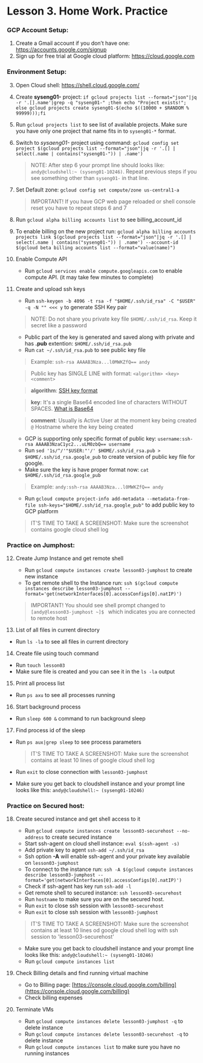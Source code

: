 
# Lesson 3. Home Work. Practice
### GCP Account Setup:
1. Create a Gmail account if you don’t have one: https://accounts.google.com/signup
2. Sign up for free trial at Google cloud platform: https://cloud.google.com

### Environment Setup:
3. Open Cloud shell: https://shell.cloud.google.com/
4. Create **syseng01-** project: `if gcloud projects list --format="json"|jq -r '.[].name'|grep -q "syseng01-" ;then echo "Project exists!"; else gcloud projects create syseng01-$(echo $((10000 + $RANDOM % 99999)));fi`
5. Run `gcloud projects list` to see list of available projects. Make sure you have only one project that name fits in to `syseng01-*` format.
6. Switch to *sysaeng01-* project using command: `gcloud config set project $(gcloud projects list --format="json"|jq -r '.[] | select(.name | contains("syseng01-")) | .name')`
	> NOTE: After step 6 your prompt line should looks like: `andy@cloudshell:~ (syseng01-10246)`. Repeat previous steps if you see something other than `syseng01-` in that line.
7. Set Default zone: `gcloud config set compute/zone us-central1-a`

	> IMPORTANT! If you have GCP web page reloaded or shell console reset you have to repeat steps 6 and 7

8. Run `gcloud alpha billing accounts list` to see billing_account_id
9. To enable billing on the new project run: `gcloud alpha billing accounts projects link $(gcloud projects list --format="json"|jq -r '.[] | select(.name | contains("syseng01-")) | .name') --account-id $(gcloud beta billing accounts list --format="value(name)")`
10. Enable Compute API
	- Run `gcloud services enable compute.googleapis.com` to enable compute API. (it may take few minutes to complete)
11. Create and upload ssh keys
	- Run `ssh-keygen -b 4096 -t rsa -f "$HOME/.ssh/id_rsa" -C "$USER" -q -N "" <<< y` to generate SSH Key pair
	
	> NOTE: Do not share you private key file `$HOME/.ssh/id_rsa`. Keep it secret like a password
	
	- Public part of the key is generated and saved along with private and has **.pub** extention: `$HOME/.ssh/id_rsa.pub`
	- Run `cat ~/.ssh/id_rsa.pub` to see public key file
	
	> Example: `ssh-rsa AAAAB3Nza...l0MWKZfQ== andy`
	
	> Public key has SINGLE LINE with format: `<algorithm> <key> <comment>`

	> **algorithm**: [SSH key format](https://en.wikipedia.org/wiki/Ssh-keygen#Key_formats_supported)

	> **key**: It's a single Base64 encoded line of characters WITHOUT SPACES. [What is Base64](https://en.wikipedia.org/wiki/Base64)
	
	> **comment**: Usually is Active User at the moment key being created `@` Hostname where the key being created

	- GCP is supporting only specific format of public key: `username:ssh-rsa AAAAB3NzaC1yc2...uLM0zbQ== username`
	- Run `sed '1s/^/'"$USER:"'/' $HOME/.ssh/id_rsa.pub > $HOME/.ssh/id_rsa.google_pub` to create version of public key file for google.
	- Make sure the key is have proper format now: `cat $HOME/.ssh/id_rsa.google_pub`
	
	> Example: `andy:ssh-rsa AAAAB3Nza...l0MWKZfQ== andy`
	
	- Run `gcloud compute project-info add-metadata --metadata-from-file ssh-keys="$HOME/.ssh/id_rsa.google_pub"` to add public key to GCP platform

	> IT'S TIME TO TAKE A SCREENSHOT: Make sure the screenshot contains google cloud shell log 

### Practice on Jumphost:
12. Create Jump Instance and get remote shell
	- Run `gcloud compute instances create lesson03-jumphost` to create new instance
 	- To get remote shell to the Instance run: `ssh $(gcloud compute instances describe lesson03-jumphost --format='get(networkInterfaces[0].accessConfigs[0].natIP)')`

	> IMPORTANT! You should see shell prompt changed to `[andy@lesson03-jumphost ~]$ ` which indicates you are connected to remote host

13. List of all files in current directory
  - Run `ls -la` to see all files in current directory
14. Create file using touch command
  - Run `touch lesson03`
  - Make sure file is created and you can see it in the `ls -la` output
15. Print all process list
  - Run `ps axu` to see all processes running
16. Start background process
  - Run `sleep 600 &` command to run background sleep
17. Find process id of the sleep
  - Run `ps aux|grep sleep` to see process parameters

	> IT'S TIME TO TAKE A SCREENSHOT:  Make sure the screenshot contains at least 10 lines of google cloud shell log

  - Run `exit` to close connection with `lesson03-jumphost`
  - Make sure you get back to cloudshell instance and your prompt line looks like this: `andy@cloudshell:~ (syseng01-10246)`

### Practice on Secured host:
18. Create secured instance and get shell access to it
	- Run `gcloud compute instances create lesson03-securehost --no-address` to create secured instance
	- Start ssh-agent on cloud shell instance: `eval $(ssh-agent -s)`
	- Add private key to agent `ssh-add ~/.ssh/id_rsa`
	- Ssh option **-A** will enable ssh-agent and your private key available on `lesson03-jumphost`
	- To connect to the instance run: `ssh -A $(gcloud compute instances describe lesson03-jumphost --format='get(networkInterfaces[0].accessConfigs[0].natIP)')`
	- Check if ssh-agent has key run `ssh-add -l`
	- Get remote shell to secured instance: `ssh lesson03-securehost`
	- Run `hostname` to make sure you are on the secured host.
	- Run `exit` to close ssh session with `lesson03-securehost`
	- Run `exit` to close ssh session with `lesson03-jumphost`

	> IT'S TIME TO TAKE A SCREENSHOT:  Make sure the screenshot contains at least 10 lines od google cloud shell log with ssh session to 'lesson03-securehost'

	- Make sure you get back to cloudshell instance and your prompt line looks like this: `andy@cloudshell:~ (syseng01-10246)`
	- Run `gcloud compute instances list`


19. Check Billing details and find running virtual machine
	- Go to Billing page: [https://console.cloud.google.com/billing](https://console.cloud.google.com/billing)
	- Check billing expenses

21. Terminate VMs
	- Run `gcloud compute instances delete lesson03-jumphost -q` to delete instance
	- Run `gcloud compute instances delete lesson03-securehost -q` to delete instance
	- Run `gcloud compute instances list` to make sure you have no running instances
